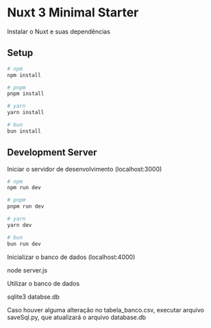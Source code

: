 # Nuxt 3 Minimal Starter

Instalar o Nuxt e suas dependências
## Setup

```bash
# npm
npm install

# pnpm
pnpm install

# yarn
yarn install

# bun
bun install
```

## Development Server

Iniciar o servidor de desenvolvimento (localhost:3000)

```bash
# npm
npm run dev

# pnpm
pnpm run dev

# yarn
yarn dev

# bun
bun run dev
```

Inicializar o banco de dados (localhost:4000)

node server.js

Utilizar o banco de dados

sqlite3 databse.db

Caso houver alguma alteração no tabela_banco.csv, executar arquivo saveSql.py, que atualizará o arquivo database.db